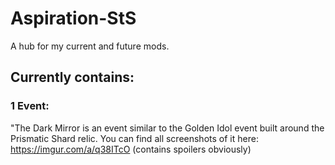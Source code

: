 # Aspiration-StS
A hub for my current and future mods.

## Currently contains:
### 1 Event: 
"The Dark Mirror is an event similar to the Golden Idol event built around the Prismatic Shard relic.
You can find all screenshots of it here: https://imgur.com/a/q38ITcO (contains spoilers obviously)

